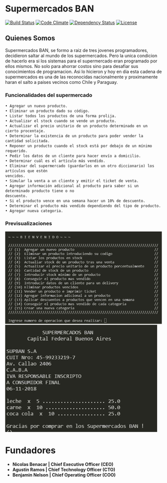 # Supermercados BAN
[![Build Status](http://img.shields.io/travis/badges/badgerbadgerbadger.svg?style=flat-square)](https://travis-ci.org)
[![Code Climate](http://img.shields.io/codeclimate/github/badges/badgerbadgerbadger.svg?style=flat-square)](https://github.com/holachau/Supermercados_BAN)
[![Dependency Status](https://david-dm.org/dwyl/esta.svg)](https://david-dm.org/dwyl/esta)
[![License](http://img.shields.io/:license-mit-blue.svg?style=flat-square)](http://badges.mit-license.org) 
## Quienes Somos

Supermercados BAN, se formo a raiz de tres jovenes programadores, decidieron saltar al mundo de los supermercados. Pero la unica condicion de hacerlo era si los sistemas para el supermercado eran programado por ellos mismos. No solo para ahorrar costos sino para desafiar sus conocimientos de programacion. Asi lo hicieron y hoy en dia esta cadena de supermercados es una de las reconocidas nacionalmente y proximamente haran el salto a paises vecinos como Chile y Paraguay.

### Funcionalidades del supermercado

```
• Agregar un nuevo producto.
• Eliminar un producto dado su código.
• Listar todos los productos de una forma prolija.
• Actualizar el stock cuando se vende un producto.
• Actualizar el precio unitario de un producto determinado en un cierto procentaje.
• Determinar la existencia de un producto para poder vender la cantidad solicitada.
• Reponer un producto cuando el stock está por debajo de un mínimo requerido.
• Pedir los datos de un cliente para hacer envío a domicilio.
• Determinar cuál es el artículo más vendido.
• Eliminar del supermercado (guardarlos en un otro diccionario) los artículos que estén
vencidos.
• Simular la venta a un cliente y emitir el ticket de venta.
• Agregar información adicional al producto para saber si un determinado producto tiene o no
descuento.
• Si el producto vence en una semana hacer un 10% de descuento.
• Determinar el producto más vendido dependiendo del tipo de producto.
• Agregar nueva categoria.
```
### Previsualizaciones

![menu](https://github.com/holachau/Supermercados_BAN/blob/master/doc/menu.JPG)
![ticket](https://github.com/holachau/Supermercados_BAN/blob/master/doc/ticket.JPG)

# Fundadores

- **Nicolas Benacar | Chief Executive Officer (CEO)**
- **Agustin Ramos | Chief Technology Officer (CTO)**
- **Benjamin Nelson | Chief Operating Officer (COO)**
